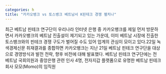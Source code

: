 ```yaml
---
categories: h
title: "카카오뱅크 vs 토스뱅크 베트남서 K핀테크 경쟁 펼치나"
---
```

최근 베트남 핀테크 연구단이 우리나라 인터넷 은행 중 카카오뱅크를 제일 먼저 방문하면서 카카오뱅크의 베트남 진출설이 제기되고 있는 가운데, 이미 베트남 시장에 진출한 토스뱅크와의 핀테크 경쟁 구도가 벌어질 수도 있어 업계의 관심이 모이고 있다.22일 녹색경제신문 취재결과를 종합하면 카카오뱅크는 지난 21일 베트남 핀테크 연구단을 대상으로 경영방식과 발전 전략, 향후 비전에 대해 발표했다. 베트남 핀테크 연구단에는 전 베트남 국회의원과 중앙은행 관련 인사 4명, 전자지갑 플랫폼으로 유명한 베트남 핀테크 회사 모모(Momo)의 임직원